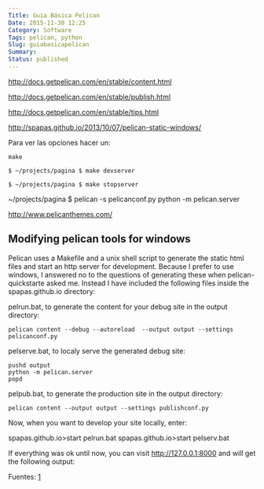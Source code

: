 ```yaml
---
Title: Guia Básica Pelican
Date: 2015-11-30 12:25
Category: Software
Tags: pelican, python
Slug: guiabasicapelican
Summary:
Status: published
---
```




http://docs.getpelican.com/en/stable/content.html

http://docs.getpelican.com/en/stable/publish.html

http://docs.getpelican.com/en/stable/tips.html

http://spapas.github.io/2013/10/07/pelican-static-windows/


Para ver las opciones hacer un:

`make`


`$ ~/projects/pagina $ make devserver`

`$ ~/projects/pagina $ make stopserver`

 ~/projects/pagina $ pelican -s pelicanconf.py
 python -m pelican.server



http://www.pelicanthemes.com/



## Modifying pelican tools for windows

Pelican uses a Makefile and a unix shell script to generate the static html files and start an http server for development. Because I prefer to use windows, I answered no to the questions of generating these when pelican-quickstarte asked me. Instead I have included the following files inside the spapas.github.io directory:

pelrun.bat, to generate the content for your debug site in the output directory:

`pelican content --debug --autoreload  --output output --settings pelicanconf.py`

pelserve.bat, to localy serve the generated debug site:

```
pushd output
python -m pelican.server
popd
```
pelpub.bat, to generate the production site in the output directory:

`pelican content --output output --settings publishconf.py`

Now, when you want to develop your site locally, enter:

spapas.github.io>start pelrun.bat
spapas.github.io>start pelserv.bat

If everything was ok until now, you can visit http://127.0.0.1:8000 and will get the following output:


Fuentes: [1][0]

[0]: http://joedicastro.com/pelican-publicacion-y-automatizacion.html
[1]: http://joedicastro.com/optimizar-imagenes-para-la-web.html
